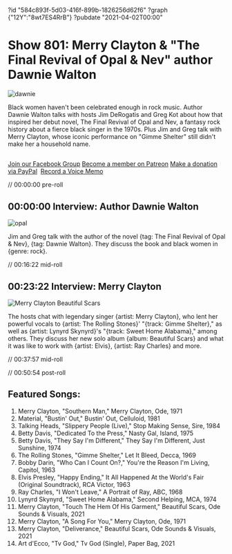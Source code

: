 ?id "584c893f-5d03-416f-899b-1826256d62f6"
?graph {"12Y":"8wt7ES4RrB"}
?pubdate "2021-04-02T00:00"
# Show 801: Merry Clayton & "The Final Revival of Opal & Nev" author Dawnie Walton
![dawnie](https://static.soundopinions.org/images/2021/dawniemerry_medium.jpeg)

Black women haven't been celebrated enough in rock music. Author Dawnie Walton talks with hosts Jim DeRogatis and Greg Kot about how that inspired her debut novel, The Final Revival of Opal and Nev, a fantasy rock history about a fierce black singer in the 1970s. Plus Jim and Greg talk with Merry Clayton, whose iconic performance on "Gimme Shelter" still didn't make her a household name. 

##
[Join our Facebook Group](https://bit.ly/3rozD7u)
[Become a member on Patreon](https://www.patreon.com/soundopinions)
[Make a donation via PayPal](https://bit.ly/36zIhZK) 
[Record a Voice Memo](https://bit.ly/2PaahgL) 

// 00:00:00 pre-roll


## 00:00:00 Interview: Author Dawnie Walton
![opal](https://static.soundopinions.org/images/2021/71y8n5q9uol.jpeg)

Jim and Greg talk with the author of the novel {tag: The Final Revival of Opal & Nev}, {tag: Dawnie Walton}. They discuss the book and black women in {genre: rock}.


// 00:16:22 mid-roll


## 00:23:22 Interview: Merry Clayton

![Merry Clayton Beautiful Scars](https://static.soundopinions.org/assets/801/12Y12.jpg)

The hosts chat with legendary singer {artist: Merry Clayton}, who lent her powerful vocals to {artist: The Rolling Stones}' "{track: Gimme Shelter}," as well as {artist: Lynyrd Skynyrd}'s "{track: Sweet Home Alabama}," among others. They discuss her new solo album {album: Beautiful Scars} and what it was like to work with {artist: Elvis}, {artist: Ray Charles} and more.


// 00:37:57 mid-roll

// 00:50:54 post-roll




## Featured Songs:

1. Merry Clayton, "Southern Man," Merry Clayton, Ode, 1971
1. Material, "Bustin' Out," Bustin' Out, Celluloid, 1981
1. Talking Heads, "Slippery People (Live)," Stop Making Sense, Sire, 1984
1. Betty Davis, "Dedicated To the Press," Nasty Gal, Island, 1975
1. Betty Davis, "They Say I'm Different," They Say I'm Different, Just Sunshine, 1974
1. The Rolling Stones, "Gimme Shelter," Let It Bleed, Decca, 1969
1. Bobby Darin, "Who Can I Count On?," You're the Reason I'm Living, Capitol, 1963
1. Elvis Presley, "Happy Ending," It All Happened At the World's Fair (Original Soundtrack), RCA Victor, 1963
1. Ray Charles, "I Won't Leave," A Portrait of Ray, ABC, 1968
1. Lynyrd Skynyrd, "Sweet Home Alabama," Second Helping, MCA, 1974
1. Merry Clayton, "Touch The Hem Of His Garment," Beautiful Scars, Ode Sounds & Visuals, 2021
1. Merry Clayton, "A Song For You," Merry Clayton, Ode, 1971
1. Merry Clayton, "Deliverance," Beautiful Scars, Ode Sounds & Visuals, 2021
1. Art d'Ecco, "Tv God," Tv God (Single), Paper Bag, 2021